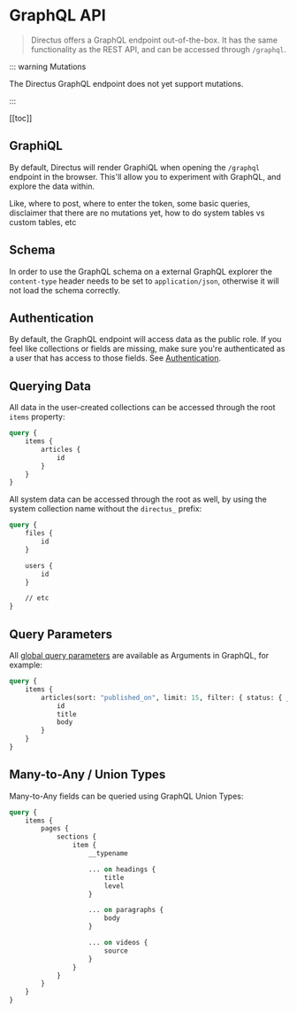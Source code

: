 # GraphQL API

> Directus offers a GraphQL endpoint out-of-the-box. It has the same functionality as the REST API, and can be accessed through `/graphql`.

::: warning Mutations

The Directus GraphQL endpoint does not yet support mutations.

:::

[[toc]]

## GraphiQL

By default, Directus will render GraphiQL when opening the `/graphql` endpoint in the browser. This'll allow you to
experiment with GraphQL, and explore the data within.

Like, where to post, where to enter the token, some basic queries, disclaimer that there are no mutations yet, how to do
system tables vs custom tables, etc


## Schema

In order to use the GraphQL schema on a external GraphQL explorer the `content-type` header needs to be set to `application/json`, otherwise it will not load the schema correctly.

## Authentication

By default, the GraphQL endpoint will access data as the public role. If you feel like collections or fields are
missing, make sure you're authenticated as a user that has access to those fields. See
[Authentication](/reference/api/authentication).

## Querying Data

All data in the user-created collections can be accessed through the root `items` property:

```graphql
query {
	items {
		articles {
			id
		}
	}
}
```

All system data can be accessed through the root as well, by using the system collection name without the `directus_`
prefix:

```graphql
query {
	files {
		id
	}

	users {
		id
	}

	// etc
}
```

## Query Parameters

All [global query parameters](/reference/api/query/) are available as Arguments in GraphQL, for example:

```graphql
query {
	items {
		articles(sort: "published_on", limit: 15, filter: { status: { _eq: "published" } }) {
			id
			title
			body
		}
	}
}
```

## Many-to-Any / Union Types

Many-to-Any fields can be queried using GraphQL Union Types:

```graphql
query {
	items {
		pages {
			sections {
				item {
					__typename

					... on headings {
						title
						level
					}

					... on paragraphs {
						body
					}

					... on videos {
						source
					}
				}
			}
		}
	}
}
```
